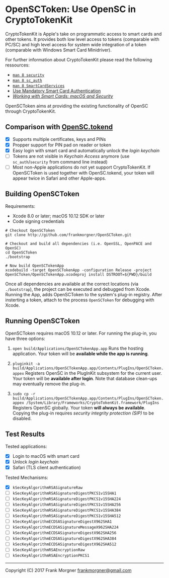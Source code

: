 # OpenSCToken: Use OpenSC in CryptoTokenKit

CryptoTokenKit is Apple's take on programmatic access to smart cards and other tokens. It provides both low level access to tokens (comparable with PC/SC) and high level access for system wide integration of a token (comparable with Windows Smart Card Minidriver).

For further information about CryptoTokenKit please read the following ressources:

- [`man 8 security`](http://www.manpagez.com/man/1/security/)
- [`man 8 sc_auth`](http://www.manpagez.com/man/8/sc_auth/)
- [`man 8 SmartCardServices`](http://www.manpagez.com/man/7/SmartCardServices/)
- [Use Mandatory Smart Card Authentication](https://support.apple.com/en-us/HT208372)
- [*Working with Smart Cards: macOS and Security*](http://www.macad.uk/presentations/Richard_Purves_SC.pdf)

OpenSCToken aims at providing the existing functionality of OpenSC through CryptoTokenKit.

## Comparison with [OpenSC.tokend](https://github.com/OpenSC/OpenSC.tokend)

- [x] Supports multiple certificates, keys and PINs
- [x] Propper support for PIN pad on reader or token
- [x] Easy login with smart card and automatically unlock the *login keychain*
- [ ] Tokens are not visible in *Keychain Access* anymore (use `sc_auth`/`security` from command line instead)
- [ ] Most non-Apple applications do not yet support CryptoTokenKit. If OpenSCToken is used together with OpenSC.tokend, your token will appear twice in Safari and other Apple-apps.

## Building OpenSCToken

Requirements:

- Xcode 8.0 or later; macOS 10.12 SDK or later
- Code signing credentials

```
# Checkout OpenSCToken
git clone http://github.com/frankmorgner/OpenSCToken.git

# Checkout and build all dependencies (i.e. OpenSSL, OpenPACE and OpenSC)
cd OpenSCToken
./bootstrap

# Now build OpenSCTokenApp
xcodebuild -target OpenSCTokenApp -configuration Release -project OpenSCToken/OpenSCTokenApp.xcodeproj install DSTROOT=${PWD}/build
```

Once all dependencies are available at the correct locations (via `./bootstrap`), the project can be executed and debugged from Xcode. Running the App, adds OpenSCToken to the system's plug-in registry. After insterting a token, attach to the process `OpenSCToken` for debugging with Xcode.

## Running OpenSCToken

OpenSCToken requires macOS 10.12 or later. For running the plug-in, you have three options:

1. `open build/Applications/OpenSCTokenApp.app`
Runs the hosting application. Your token will be **available while the app is running**.

2. `pluginkit -a build/Applications/OpenSCTokenApp.app/Contents/PlugIns/OpenSCToken.appex`
Registers OpenSC in the PlugInKit subsystem for the current user. Your token will be **available after login**. Note that database clean-ups may eventually remove the plug-in.

3. `sudo cp -r build/Applications/OpenSCTokenApp.app/Contents/PlugIns/OpenSCToken.appex /System/Library/Frameworks/CryptoTokenKit.framework/PlugIns`
Registers OpenSC globally. Your token **will always be available**. Copying the plug-in requires *security integrity protection (SIP)* to be disabled.

## Test Results

Tested applications:

- [x] Login to macOS with smart card
- [x] Unlock *login keychain*
- [x] Safari (TLS client authentication)

Tested Mechanisms:

- [x] `kSecKeyAlgorithmRSASignatureRaw`
- [ ] `kSecKeyAlgorithmRSASignatureDigestPKCS1v15SHA1`
- [ ] `kSecKeyAlgorithmRSASignatureDigestPKCS1v15SHA224`
- [ ] `kSecKeyAlgorithmRSASignatureDigestPKCS1v15SHA256`
- [ ] `kSecKeyAlgorithmRSASignatureDigestPKCS1v15SHA384`
- [ ] `kSecKeyAlgorithmRSASignatureDigestPKCS1v15SHA512`
- [ ] `kSecKeyAlgorithmECDSASignatureDigestX962SHA1`
- [ ] `kSecKeyAlgorithmECDSASignatureMessageX962SHA224`
- [ ] `kSecKeyAlgorithmECDSASignatureDigestX962SHA256`
- [ ] `kSecKeyAlgorithmECDSASignatureDigestX962SHA384`
- [ ] `kSecKeyAlgorithmECDSASignatureDigestX962SHA512`
- [ ] `kSecKeyAlgorithmRSAEncryptionRaw`
- [ ] `kSecKeyAlgorithmRSAEncryptionPKCS1`

---

Copyright (C) 2017 Frank Morgner <frankmorgner@gmail.com>
